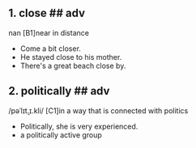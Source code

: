 ## 1. close ## adv
nan 
[B1]near in distance
- Come a bit closer.
- He stayed close to his mother.
- There's a great beach close by.

## 2. politically ## adv
/pəˈlɪt̬.ɪ.kli/ 
[C1]in a way that is connected with politics
- Politically, she is very experienced.
- a politically active group

